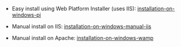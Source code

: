 
*  Easy install using Web Platform Installer (uses IIS): [installation-on-windows-pi](installation-on-windows-pi)

*  Manual install on IIS: [installation-on-windows-manual-iis](installation-on-windows-manual-iis)

*  Manual install on Apache: [installation-on-windows-wamp](installation-on-windows-wamp)

